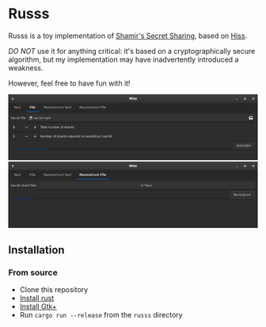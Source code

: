 # Russs

Russs is a toy implementation of [Shamir's Secret Sharing](https://en.wikipedia.org/wiki/Shamir%27s_Secret_Sharing), based on [Hiss](https://github.com/Tak/hiss).

*DO NOT* use it for anything critical: it's based on a cryptographically secure algorithm, but my implementation may have inadvertently introduced a weakness.

However, feel free to have fun with it!

![Generating keys from a file](https://raw.githubusercontent.com/Tak/hiss/master/images/generate.png)
![Reconstructing a file](https://raw.githubusercontent.com/Tak/hiss/master/images/reconstruct.png)

## Installation
### From source
- Clone this repository
- [Install rust](https://www.rust-lang.org/tools/install)
- [Install Gtk+](https://www.gtk.org/download/index.php)
- Run `cargo run --release` from the `russs` directory

